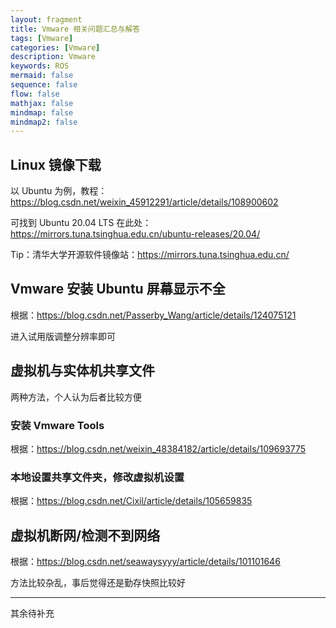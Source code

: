 ```yaml
---
layout: fragment
title: Vmware 相关问题汇总与解答
tags: [Vmware]
categories: [Vmware]
description: Vmware
keywords: ROS
mermaid: false
sequence: false
flow: false
mathjax: false
mindmap: false
mindmap2: false
---
```


## Linux 镜像下载

以 Ubuntu 为例，教程：https://blog.csdn.net/weixin_45912291/article/details/108900602

可找到 Ubuntu 20.04 LTS 在此处：https://mirrors.tuna.tsinghua.edu.cn/ubuntu-releases/20.04/

Tip：清华大学开源软件镜像站：https://mirrors.tuna.tsinghua.edu.cn/

## Vmware 安装 Ubuntu 屏幕显示不全

根据：https://blog.csdn.net/Passerby_Wang/article/details/124075121

进入试用版调整分辨率即可

## 虚拟机与实体机共享文件

两种方法，个人认为后者比较方便

### 安装 Vmware Tools

根据：https://blog.csdn.net/weixin_48384182/article/details/109693775

### 本地设置共享文件夹，修改虚拟机设置

根据：https://blog.csdn.net/Cixil/article/details/105659835

## 虚拟机断网/检测不到网络

根据：https://blog.csdn.net/seawaysyyy/article/details/101101646

方法比较杂乱，事后觉得还是勤存快照比较好

----------------------------------

其余待补充
